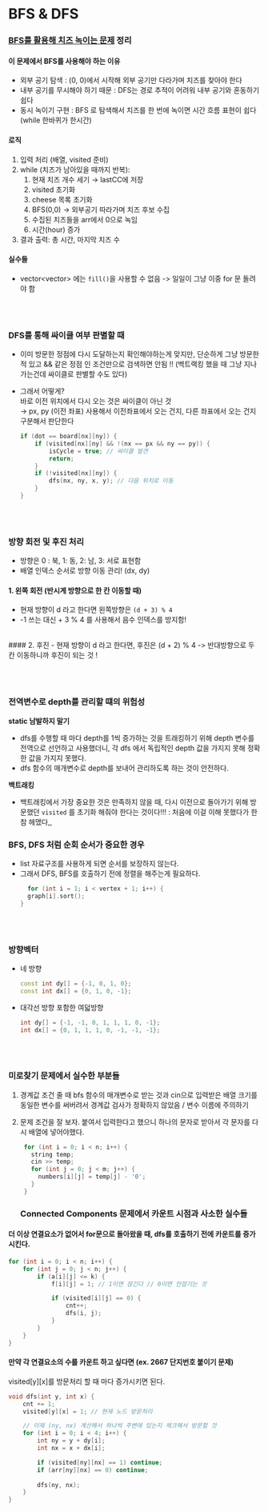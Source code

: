 # BFS & DFS 


### [BFS를 활용해 치즈 녹이는 문제](https://www.acmicpc.net/status?user_id=julieeee&problem_id=2636&from_mine=1) 정리 

#### 이 문제에서 BFS를 사용해야 하는 이유 
- 외부 공기 탐색 : (0, 0)에서 시작해 외부 공기만 다라가며 치즈를 찾아야 한다 
- 내부 공기를 무시해야 하기 때문 : DFS는 경로 추적이 어려워 내부 공기와 혼동하기 쉽다 
- 동시 녹이기 구현 : BFS 로 탐색해서 치즈를 한 번에 녹이면 시간 흐름 표현이 쉽다 (while 한바퀴가 한시간)

#### 로직 
1. 입력 처리 (배열, visited 준비)
2. while (치즈가 남아있을 때까지 반복):
    1. 현재 치즈 개수 세기 → lastCC에 저장
    2. visited 초기화
    3. cheese 목록 초기화
    4. BFS(0,0) → 외부공기 따라가며 치즈 후보 수집
    5. 수집된 치즈들을 arr에서 0으로 녹임
    6. 시간(hour) 증가
3. 결과 출력: 총 시간, 마지막 치즈 수

#### 실수들 
- vector<vector<T>> 에는 `fill()`을 사용할 수 없음 
    -> 일일이 그냥 이중 for 문 돌려야 함 

<br><br>

### DFS를 통해 싸이클 여부 판별할 때 
- 이미 방문한 정점에 다시 도달하는지 확인해야하는게 맞지만, 단순하게 그냥 방문한 적 있고 && 같은 정점 인 조건만으로 검색하면 안됨 !! (백트랙킹 했을 때 그냥 지나가는건데 싸이클로 판별할 수도 있다)
- 그래서 어떻게? <br>
바로 이전 위치에서 다시 오는 것은 싸이클이 아닌 것 <br>
→ px, py (이전 좌표) 사용해서 이전좌표에서 오는 건지, 다른 좌표에서 오는 건지 구분해서 판단한다

  ```cpp
  if (dot == board[nx][ny]) {
      if (visited[nx][ny] && !(nx == px && ny == py)) {
          isCycle = true; // 싸이클 발견
          return;
      }
      if (!visited[nx][ny]) {
          dfs(nx, ny, x, y); // 다음 위치로 이동
      }
  }
  ```

<br><br>

### 방향 회전 및 후진 처리 
- 방향은 0 : 북, 1: 동, 2: 남, 3: 서로 표현함 
- 배열 인덱스 순서로 방향 이동 관리! (dx, dy) 

#### 1. 왼쪽 회전 (반시계 방향으로 한 칸 이동할 때)
- 현재 방향이 d 라고 한다면 왼쪽방향은 `(d + 3) % 4` 
- -1 쓰는 대신 + 3 % 4 를 사용해서 음수 인덱스를 방지함! 
<br>
#### 2. 후진 
- 현재 방향이 d 라고 한다면, 후진은 (d + 2) % 4 -> 반대방향으로 두 칸 이동하니까 후진이 되는 것 ! 


<br><br>

### 전역변수로 depth를 관리할 떄의 위험성 
**static 남발하지 말기**
- dfs를 수행할 때 마다 depth를 1씩 증가하는 것을 트래킹하기 위해 depth 변수를 전역으로 선언하고 사용했더니, 각 dfs 에서 독립적인 depth 값을 가지지 못해 정확한 값을 가지지 못했다.
- dfs 함수의 매개변수로 depth를 보내어 관리하도록 하는 것이 안전하다.

**백트래킹**
- 백트래킹에서 가장 중요한 것은 만족하지 않을 때, 다시 이전으로 돌아가기 위해 방문했던 `visited` 를 초기화 해줘야 한다는 것이다!!!
  : 처음에 이걸 이해 못했다가 한참 헤맸다,,

### BFS, DFS 처럼 순회 순서가 중요한 경우 
- list 자료구조를 사용하게 되면 순서를 보장하지 않는다.
- 그래서 DFS, BFS를 호출하기 전에 정렬을 해주는게 필요하다.
  ```cpp
    for (int i = 1; i < vertex + 1; i++) {
    graph[i].sort();
  }
  ```

<br><br>

### 방향벡터 
- 네 방향
  ```cpp
  const int dy[] = {-1, 0, 1, 0};
  const int dx[] = {0, 1, 0, -1};
  ```
- 대각선 방향 포함한 여덟방향
  ```cpp
  int dy[] = {-1, -1, 0, 1, 1, 1, 0, -1};
  int dx[] = {0, 1, 1, 1, 0, -1, -1, -1};
  ```

<br><br>

### 미로찾기 문제에서 실수한 부분들 
1. 경계값 조건 줄 때 bfs 함수의 매개변수로 받는 것과 cin으로 입력받은 배열 크기를 동일한 변수를 써버려서 경계값 검사가 정확하지 않았음 / 변수 이름에 주의하기
2. 문제 조건을 잘 보자. 붙여서 입력한다고 했으니 하나의 문자로 받아서 각 문자를 다시 배열에 넣어야했다.
   ```cpp
    for (int i = 0; i < n; i++) {
      string temp;
      cin >> temp;
      for (int j = 0; j < m; j++) {
        numbers[i][j] = temp[j] - '0';
      }
    }    
   ```


   ### Connected Components 문제에서 카운트 시점과 사소한 실수들
#### 더 이상 연결요소가 없어서 for문으로 돌아왔을 때, dfs를 호출하기 전에 카운트를 증가시킨다. 

```cpp
for (int i = 0; i < n; i++) {
    for (int j = 0; j < n; j++) {
        if (a[i][j] <= k) { 
            f[i][j] = 1; // 1이면 잠긴다 // 0이면 안잠기는 것

            if (visited[i][j] == 0) {
                cnt++;
                dfs(i, j);
            }
        }
    }
}
```

#### 만약 각 연결요소의 수를 카운트 하고 싶다면 (ex. 2667 단지번호 붙이기 문제) 
visited[y][x]를 방문처리 할 때 마다 증가시키면 된다. 

```cpp
void dfs(int y, int x) {
    cnt += 1;
    visited[y][x] = 1; // 현재 노드 방문처리 

    // 이제 (ny, nx) 계산해서 하나씩 주변에 있는지 체크해서 방문할 것 
    for (int i = 0; i < 4; i++) {
        int ny = y + dy[i];
        int nx = x + dx[i];

        if (visited[ny][nx] == 1) continue;
        if (arr[ny][nx] == 0) continue;
        
        dfs(ny, nx);
    }
}
```
